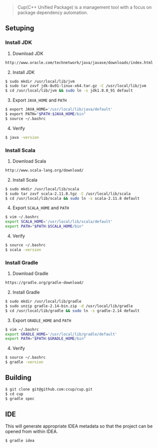 > Cup(C++ Unified Package) is a management tool with a focus on package dependency automation.

## Setuping

### Install JDK

1. Download JDK

```bash
http://www.oracle.com/technetwork/java/javase/downloads/index.html
```

2. Install JDK

```bash
$ sudo mkdir /usr/local/lib/jvm
$ sudo tar zxvf jdk-8u91-linux-x64.tar.gz -C /usr/local/lib/jvm
$ cd /usr/local/lib/jvm && sudo ln -s jdk1.8.0_91 default
```

3. Export `JAVA_HOME` and `PATH`

```bash
$ export JAVA_HOME='/usr/local/lib/java/default'
$ export PATH="$PATH:$JAVA_HOME/bin"
$ source ~/.bashrc
```

4. Verify

```bash
$ java -version
```

### Install Scala

1. Download Scala

```bash
http://www.scala-lang.org/download/
```

2. Install Scala

```bash
$ sudo mkdir /usr/local/lib/scala
$ sudo tar zxvf scala-2.11.8.tgz -C /usr/local/lib/scala
$ cd /usr/local/lib/scala && sudo ln -s scala-2.11.8 default
```

4. Export `SCALA_HOME` and `PATH`

```bash
$ vim ~/.bashrc
export SCALA_HOME='/usr/local/lib/scala/default'
export PATH="$PATH:$SCALA_HOME/bin"
```

4. Verify

```bash
$ source ~/.bashrc
$ scala -version
```

### Install Gradle

1. Download Gradle

```bash
https://gradle.org/gradle-download/
```

2. Install Gradle

```bash
$ sudo mkdir /usr/local/lib/gradle
$ sudo unzip gradle-2.14-bin.zip -d /usr/local/lib/gradle
$ cd /usr/local/lib/gradle && sudo ln -s gradle-2.14 default
```

3. Export `GRADLE_HOME` and `PATH`

```bash
$ vim ~/.bashrc
export GRADLE_HOME='/usr/local/lib/gradle/default'
export PATH="$PATH:$GRADLE_HOME/bin"
```

4. Verify

```bash
$ source ~/.bashrc
$ gradle -version
```

## Building

```bash
$ git clone git@github.com:ccup/cup.git
$ cd cup
$ gradle spec
```

## IDE

This will generate appropriate IDEA metadata so that the project can be opened from within IDEA. 

```bash
$ gradle idea
```



